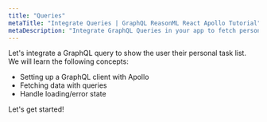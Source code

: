 ```yaml
---
title: "Queries"
metaTitle: "Integrate Queries | GraphQL ReasonML React Apollo Tutorial"
metaDescription: "Integrate GraphQL Queries in your app to fetch personal todo data and handle loading or error state."
---
```


Let's integrate a GraphQL query to show the user their personal task list.
We will learn the following concepts:

- Setting up a GraphQL client with Apollo
- Fetching data with queries
- Handle loading/error state

Let's get started!
